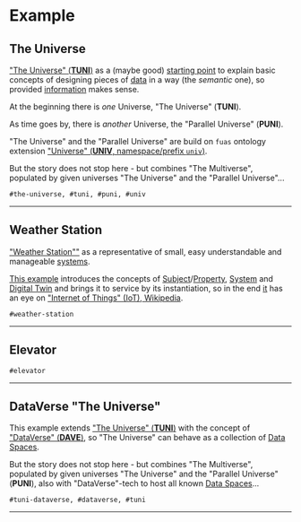 # Example

## The Universe

["The Universe" (**TUNI**)](./theuniverse/README.md) as a (maybe good) [starting point](./universe/README.md) to explain
basic concepts of designing pieces of [data](../glossary/README.md#data) in a way (the _semantic_ one), so
provided [information](../glossary/README.md#information) makes sense.

At the beginning there is _one_ Universe, "The Universe" (**TUNI**).

As time goes by, there is _another_ Universe, the "Parallel Universe" (**PUNI**).

"The Universe" and the "Parallel Universe" are build on `fuas` ontology extension
["Universe" (**UNIV**, namespace/prefix `univ`)](../extension/universe/README.md).

But the story does not stop here - but combines "The Multiverse", populated by given universes
"The Universe" and the "Parallel Universe"...

```#the-universe, #tuni, #puni, #univ```

---

## Weather Station

["Weather Station""](./weatherstation/README.md) as a representative of small, easy understandable and
manageable [systems](../glossary/README.md#system).

[This example](./weatherstation/README.md) introduces the concepts
of [Subject](../glossary/README.md#subject)/[Property](../glossary/README.md#property),
[System](../glossary/README.md#system) and [Digital Twin](../glossary/README.md#digital-twin) and brings it to 
service by its instantiation, so in the end [it](./weatherstation/README.md) has an eye
on ["Internet of Things" (IoT), Wikipedia](https://en.wikipedia.org/wiki/Internet_of_things).

```#weather-station```

---

## Elevator

```#elevator```

---

## DataVerse "The Universe"

This example extends ["The Universe" (**TUNI**)](#the-universe) with the concept of
["DataVerse" (**DAVE**)](../extension/dataverse/README.md), so "The Universe" can behave as a collection
of [Data Spaces](../glossary/README.md#dataspace).

But the story does not stop here - but combines "The Multiverse", populated by given universes
"The Universe" and the "Parallel Universe" (**PUNI**), also with "DataVerse"-tech to host all known
[Data Spaces](../glossary/README.md#dataspace)...

```#tuni-dataverse, #dataverse, #tuni```

---